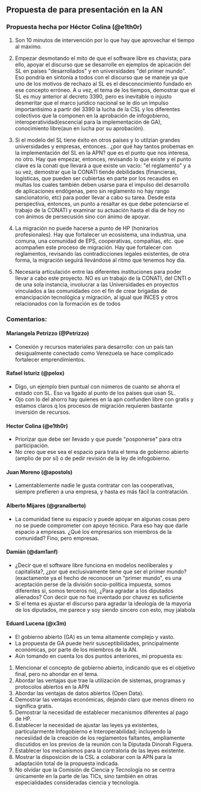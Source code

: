 ## Propuesta de para presentación en la AN

### Propuesta hecha por Héctor Colina (@e1th0r)

1) Son 10 minutos de intervención por lo que hay que aprovechar el tiempo al máximo.

2) Empezar desmotando el mito de que el software libre es chavista; para ello, apoyar el discurso que se desarrolle en ejemplos de apicación del SL en países "desarrollados" y en universidades "del primer mundo". Eso pondría en sintonía a todos con el discurso que se maneje ya que uno de los motivos de rechazo al SL es el desconocimiento fundado en ese concepto erróneo. A u vez, el tema de los tiempos, demostrar que el SL es muy anterior al decreto 3390, pero es inevitable o injusto desmeritar que el marco jurídico nacional se le dío un impulso importantisimo a partir del 3390 la lucha de la CSL y los diferentes colectivos que la componen en la aprobación de infogobierno, interoperatividad(escencial para la implementación de GA), conocimiento libre(aun en lucha por su aprobación).

3) Si el modelo del SL tiene éxito en otros países y lo utilzian grandes universidades y empresas, entonces.. ¿por qué hay tantos probemas en la implementación del SL en la APN? que es el punto que nos interesa, no otro. Hay que empezar, entonces, revisando lo que existe y el punto clave es la conati que llevará a que existe un vacío: "el reglamento" y a su vez, demostrar que la CONATI tiende debilidades (financieras, logísticas, que pueden ser cubiertas en parte por los recaudos en multas los cuales también deben usarse para el impulso del desarrollo de aplicaciones endógenas, pero sin reglamento no hay rango sancionatorio, etc) para poder llevar a cabo su tarea. Desde esta perspectiva, entonces, un punto a resaltar es que debe potenciarse el trabajo de la CONATI y examinar su actuación hasta el día de hoy no con ánimos de persecusión sino con ánimo de apoyar.

4) La migración no puede hacerse a punto de HP (honirarios profesionales). Hay que fortalecer un ecosistema, una industrua, una comuna, una comunidad de EPS, cooperativas, compañías, etc. que acompañen este proceso de migración. Hay que fortalecer con reglamentos, revisando las contradicciones legales existentes, de otra forma, la migración seguirá llevándose al ritmo que tenemos hoy día.

5)  Necesaria articulación entre las diferentes instituciones para poder llevar a cabo este proyecto. NO es un trabajo de la CONATI, del CNTI o de una sola instancia, involucrar a las Universidades en proyectos vinculados a las comunidades con el fin de crear brigadas de emancipación tecnológica y migración, al igual que INCES y otros relacionados con la formación es de todos

### Comentarios:

#### Mariangela Petrizzo (@Petrizzo)
- Conexión y recursos materiales para desarrollo: con un país tan desigualmente conectado como Venezuela se hace complicado fortalecer emprendimientos.

#### Rafael Isturiz (@pelox)
- Digo, un ejemplo bien puntual con números de cuanto se ahorra el estado con SL. Eso va ligado al punto de los países que usan SL.
- Ojo con lo del ahorro hay quienes en la apn confunden libre con gratis y estamos claros q los procesos de migración requieren bastante inversión de recursos.

#### Hector Colina (@e1th0r)
- Priorizar que debe ser llevado y que puede "posponerse" para otra participación.
- No creo que ese sea el espacio para trata el tema de gobierno abierto (amplio de por sí) o de pedir revisión de la ley de infogobierno.

#### Juan Moreno (@apostols)
- Lamentablemente nadie le gusta contratar con las cooperativas, siempre prefieren a una empresa, y hasta es más fácil la contratación.

#### Alberto Mijares (@granalberto)
- La comunidad tiene su espacio y puede apoyar en algunas cosas pero no se puede comprometer con apoyo técnico. Para eso hay que darle espacio a empresas. ¿Qué los empresarios son miembros de la comunidad? Fino, pero empresas.

#### Damián (@dam1anf)
- ¿Decir que el software libre funciona en modelos neoliberales y capitalista?, ¿por qué exclusivamente tiene que ser el primer mundo? (exactamente ya el hecho de reconocer un "primer mundo", es una aceptación perse de la división socio-política impuesta, somos diferentes si, somos terceros no), ¿Para agradar a los diputados alienados? Con decir que no fue inventado por chavez es suficiente
- Si el tema es ajustar el discurso para agradar la ideología de la mayoria de los diputados, me parece y soy siendo sincero con esto, muy jalabola

#### Eduard Lucena (@x3m)
- El gobierno abierto (GA) es un tema altamente complejo y vasto.
- La propuesta de GA puede herir susceptibilidades, principalmente económicas, por parte de los miembros de la AN.
- Aún tomando en cuenta los dos puntos anteriores, mi propuesta es:
1. Mencionar el concepto de gobierno abierto, indicando que es el objetivo final, pero no ahondar en el tema.
2. Abordar las ventajas que trae la utilización de sistemas, programas y protocolos abiertos en la APN
3. Abordar las ventajas de datos abiertos (Open Data).
4. Demostrar las ventajas económicas, dejando claro que menos dinero no significa gratis.
5. Demostrar la necesidad de establecer mecanismos diferentes al pago de HP.
6. Establecer la necesidad de ajustar las leyes ya existentes, particularmente Infogobierno e Interoperabilidad; incluyendo la necesiidad de la creación de los reglamentos faltantes, ampliamente discutidos en los previos de la reunión con la Diputada Dinorah Figuera.
7. Establecer los mecanismos para la contraloría de las leyes existente.
8. Mostrar la disposición de la CSL a colaborar con la APN para la adaptación total de la propuesta indicada.
9. No olvidar que la Comisión de Ciencia y Tecnología no se centra únicamente en la parte de las TICs, sino también en otras especialidades consideradas ciencia y tecnología.

